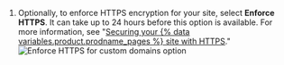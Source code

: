 1. Optionally, to enforce HTTPS encryption for your site, select **Enforce HTTPS**. It can take up to 24 hours before this option is available. For more information, see "[Securing your {% data variables.product.prodname_pages %} site with HTTPS](/articles/securing-your-github-pages-site-with-https)."
   ![Enforce HTTPS for custom domains option](/assets/images/help/pages/enforce-https-custom-domains.png)
